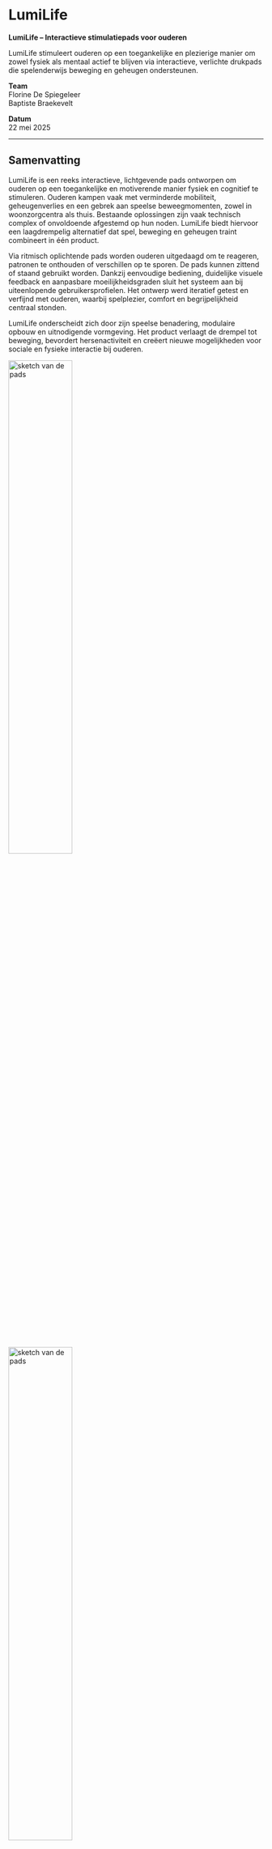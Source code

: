 # LumiLife

**LumiLife – Interactieve stimulatiepads voor ouderen**

LumiLife stimuleert ouderen op een toegankelijke en plezierige manier om zowel fysiek als mentaal actief te blijven via interactieve, verlichte drukpads die spelenderwijs beweging en geheugen ondersteunen.

**Team**  
Florine De Spiegeleer  
Baptiste Braekevelt

**Datum**  
22 mei 2025

---

## Samenvatting

LumiLife is een reeks interactieve, lichtgevende pads ontworpen om ouderen op een toegankelijke en motiverende manier fysiek en cognitief te stimuleren. Ouderen kampen vaak met verminderde mobiliteit, geheugenverlies en een gebrek aan speelse beweegmomenten, zowel in woonzorgcentra als thuis. Bestaande oplossingen zijn vaak technisch complex of onvoldoende afgestemd op hun noden. LumiLife biedt hiervoor een laagdrempelig alternatief dat spel, beweging en geheugen traint combineert in één product.

Via ritmisch oplichtende pads worden ouderen uitgedaagd om te reageren, patronen te onthouden of verschillen op te sporen. De pads kunnen zittend of staand gebruikt worden. Dankzij eenvoudige bediening, duidelijke visuele feedback en aanpasbare moeilijkheidsgraden sluit het systeem aan bij uiteenlopende gebruikersprofielen. Het ontwerp werd iteratief getest en verfijnd met ouderen, waarbij spelplezier, comfort en begrijpelijkheid centraal stonden.

LumiLife onderscheidt zich door zijn speelse benadering, modulaire opbouw en uitnodigende vormgeving. Het product verlaagt de drempel tot beweging, bevordert hersenactiviteit en creëert nieuwe mogelijkheden voor sociale en fysieke interactie bij ouderen.


<img src="https://github.com/user-attachments/assets/7efb93a3-ce78-4fa9-96cb-1d0a359c266c" alt="sketch van de pads" width="50%"/><br/>
<img src="https://github.com/user-attachments/assets/7a4e949d-ee9a-4cbb-9d29-5ae345ce5b92" alt="sketch van de pads" width="50%"/><br/>

Figuur 1 & 2: Sketch van de pads en mockup van de interface

---
## Introductie


De wereldwijde vergrijzing brengt een toenemende vraag naar innovatieve oplossingen voor de uitdagingen van ouder worden. In België heeft 10% van de 65-plussers mobiliteitsproblemen, en dit percentage neemt aanzienlijk toe naarmate de leeftijd vordert. Daarnaast kampt 10% van de 65-plussers, 20% van de 80-plussers en zelfs 40% van de 90-plussers met geheugenverlies of dementie ([Expertisecentrum Dementie Vlaanderen](https://www.dementie.be/home/wat-is-dementie/prevalentie/)). Wereldwijd wordt er om de drie seconden bij iemand de diagnose dementie gesteld ([Alzheimer’s Disease International, z.d.]([https://www.scribbr.nl/category/apa-stijl/](https://www.alzint.org/about/dementia-facts-figures/dementia-statistics/))). Afbeelding 1 illustreert de verwachte toename van het aantal mensen met dementie wereldwijd tussen 2019 en 2050, zoals gerapporteerd door de WHO ([Alzheimer’s Disease International, 2021](https://www.alzint.org/news-events/news/who-launches-its-global-status-report-on-the-public-health-response-to-dementia/)). Deze cijfers benadrukken de dringende noodzaak om ouderen op een toegankelijke en motiverende manier fysiek en mentaal te ondersteunen.

![image](https://github.com/user-attachments/assets/9d09cb9c-83d0-4dd2-921d-a27b3b5e4a60)

Figuur 3: Verwachte groei van het aantal mensen met dementie wereldwijd van 2019 tot 2050. ([Alzheimer’s Disease International, 2021](https://www.alzint.org/news-events/news/who-launches-its-global-status-report-on-the-public-health-response-to-dementia/))



LumiLife biedt een innovatieve oplossing voor deze uitdaging. Met een set interactieve pads die licht- en geluidssignalen gebruiken, combineert LumiLife fysieke en cognitieve stimulatie. De pads zijn ontworpen om eenvoudig en speels te gebruiken, zowel thuis als in woonzorgcentra. Door ouderen te motiveren actief te blijven, bevordert LumiLife niet alleen hun mobiliteit en reactiesnelheid, maar draagt het ook bij aan hun mentale veerkracht en algehele levenskwaliteit. Dit maakt LumiLife tot een waardevol hulpmiddel in de ondersteuning van ouderen in hun dagelijkse leven.


---
## Methodologie

Het ontwerptraject van LumiLife werd uitgevoerd volgens een gestructureerd ontwerpparadigma gebaseerd op het **Triple Diamond-model**, een uitbreiding op het klassieke Double Diamond-model. Dit model omvat drie opeenvolgende fasen: *Discovery*, *Definition* en *Development*, die telkens een afwisseling van divergent en convergent denken faciliteren. Deze fasering diende als kapstok voor het volledige project en ondersteunde een iteratief proces van verkennen, conceptualiseren, bouwen en testen.  

### Discovery (Week 1–6)

De Discovery-fase richtte zich op het fundamenteel begrijpen van de doelgroep en context. Via een uitgebreide literatuurstudie werden fysieke en cognitieve uitdagingen bij ouderen onderzocht, evenals therapeutische principes zoals de Ronnie Gardiner Methode (RGM), die multisensorische stimulatie inzet via ritme en beweging. Parallel werd een benchmarking uitgevoerd van bestaande marktproducten om lacunes en opportuniteiten te identificeren.

Aanvullend werden diepte-interviews afgenomen met ouderen en therapeuten (zonder RGM-ervaring), met als doel hun noden, voorkeuren en barrières in kaart te brengen. Deze kwalitatieve inzichten werden geanalyseerd en vertaald naar ontwerpcriteria. Een "How Might We"-vraag werd geformuleerd als strategisch kader voor de rest van het traject.

### Definition (Week 6–12)

De tweede fase stond in het teken van het concretiseren van ontwerpvereisten en het exploreren van oplossingsrichtingen. Op basis van de verkregen inzichten werden meerdere low-fidelity concepten ontwikkeld en getest tijdens drie golven gebruikerstesten (N = 4–5 per test). De focus lag hierbij op gebruiksgemak, aantrekkelijkheid, spelplezier en begrijpelijkheid.  

Daarnaast werd een storyboard ontworpen om de volledige gebruikersflow visueel te communiceren. Deze visualisatie hielp bij het identificeren van kritische momenten in de interactie en ondersteunde besluitvorming tijdens het ontwerpproces.

### Development (Semester 2)

In de Development-fase werd het ontwerp iteratief verfijnd en technisch uitgewerkt. Deze fase werd opgedeeld in drie cycli, telkens met een duidelijke focus:

- **Develop 1**: Evaluatie van padvorm, interface en opbergsysteem met behulp van fysieke mock-ups
- **Develop 2**: Implementatie en test van vier elektronische spelconcepten op basis van LED-feedback en drukinteractie (via Arduino)
- **Develop 3**: Beoordeling van de visuele vormgeving en test van het finale prototype met werkende hardware en interface

Elke cyclus bestond uit prototyping, gebruikerstesten en terugkoppeling. Door systematisch feedback te verzamelen en te vertalen naar ontwerpverbeteringen werd het product stapsgewijs verfijnd tot een coherent en gebruikersgericht eindconcept.


![image](https://github.com/user-attachments/assets/9317f081-5b9f-4352-bf7f-57bc3adc0fd6)
Figuur 4: Storyboard


![image](https://github.com/FlorineDeSpiegeleer/UCD/blob/28f804bf89721fae8225fe129e89647e22e0068a/tijdlijn_ggo.png)
Figuur 5: Tijdlijn 

Door het gestructureerde verloop van deze fasen en het herhaaldelijk betrekken van de doelgroep, werd LumiLife ontwikkeld als een innovatieve en effectieve oplossing om ouderen fysiek en mentaal te ondersteunen.

---
## Discovery


### Doestellingen
De Discovery-fase richtte zich op het beantwoorden van de vraag: "Wat is het probleem en hoe kunnen we dit begrijpen?". Het doel was om diepgaand inzicht te verkrijgen in de behoeften, uitdagingen en gedragingen van de doelgroep, met name ouderen, en hoe deze met fysieke en cognitieve beperkingen omgaan. Specifiek werd er gestreefd naar:
* In kaart brengen van mobiliteits- en geheugenproblemen bij ouderen.
* Onderzoeken van bestaande methodes en technologieën die fysieke en cognitieve stimulatie bevorderen, waaronder de Ronnie Gardiner Methode (RGM).
* Identificeren van mogelijkheden om een toegankelijk product te ontwikkelen dat ouderen motiveert tot actieve participatie.


### Materiaal & methoden
**"How Might We"-vraag**

Een "How Might We"-vraag werd geformuleerd om het onderzoek te kaderen:
Hoe kunnen we een interactieve, multisensorische ervaring creëren voor ouderen die zowel hun cognitieve als fysieke gezondheid bevordert, terwijl het boeiend en gemakkelijk te gebruiken blijft?
Deze vraag definieerde de doelgroep, het probleem, de context en de technologische haalbaarheid. Ze diende als richtlijn voor alle onderzoeksactiviteiten.


**Literatuuronderzoek**

Een literatuurstudie werd uitgevoerd om inzicht te krijgen in:
* Mobiliteits- en cognitieve uitdagingen bij ouderen.
* De Ronnie Gardiner Methode (RGM) en vergelijkbare technieken.
Het literatuuronderzoek volgde een gestructureerd protocol waarbij databases en relevante wetenschappelijke artikelen werden geraadpleegd. De resultaten werden samengevat in een rapport dat als basis diende voor verdere beslissingen.


**Interviews**

Interviews werden afgenomen om waardevolle inzichten te verkrijgen in de behoeften van ouderen en professionals:
* Twee interviews met ouderen, waarvan één persoon ervaring had met cognitieve stimulatie en één niet, maar wel regelmatig oefeningen doet.
* Eén interview met een kinesist die werkt met ouderen, maar nog geen ervaring heeft met de Ronnie Gardiner Methode (RGM).
Voorafgaand aan de interviews werden protocollen opgesteld en a.d.h.v. een informed consent gevraagd om toestemming te verkrijgen voor deelname en het gebruik van de verzamelde gegevens. De gegevens uit de interviews werden zorgvuldig geanalyseerd om thema’s en patronen te identificeren die relevant zijn voor het ontwerp van de oplossing.


**Benchmarking**

Er werd een benchmarking uitgevoerd van bestaande producten die fysieke en cognitieve stimulatie combineren. Dit omvatte onder andere:
* Moto Tiles
* BlazePods
* Thera-Trainer Senso
De producten werden geanalyseerd op aspecten zoals functionaliteit, gebruiksgemak, prijs en multisensorische feedback.


**Tools en Materialen**
* Onderzoeksprotocollen: Voor zowel het literatuuronderzoek als de interviews werden gedetailleerde protocollen opgesteld in Word om het onderzoek gestructureerd te laten verlopen.
* Rapportage: De resultaten en bevindingen van de verschillende methoden werden geanalyseerd en samengevat in rapporten, opgesteld met Microsoft Word. Voor het verwerken en organiseren van kwantitatieve en kwalitatieve gegevens werd gebruik gemaakt van Microsoft Excel.
* Opnames: Tijdens de interviews werd gebruik gemaakt van Word Dictate om audio-opnames te maken, wat zorgde voor een efficiënte verwerking en analyse van de gesprekken.
* Analysemodellen: Het onderzoek werd ondersteund door methoden zoals root-cause analysis om fundamentele problemen te identificeren en de Innovatrix om oplossingen te verkennen en te evalueren.


### Resultaten
**How Might We"-vraag**
De "How Might We"-vraag werd geformuleerd om het onderzoek te kaderen en richten: "Hoe kunnen we een interactieve, multisensorische ervaring creëren voor ouderen die zowel hun cognitieve als fysieke gezondheid bevordert, terwijl het boeiend en gemakkelijk te gebruiken blijft?"
De vraag definieert:
* Doelgroep: Ouderen die te maken hebben met verminderde mobiliteit of een cognitieve achteruitgang.
* Probleem: Cognitieve achteruitgang en fysieke inactiviteit komen veel voor bij oudere mensen, wat leidt tot gezondheidsrisico's zoals geheugenverlies en slechte motoriek.
* Context: Deze oplossing kan worden toegepast in zorginstellingen, thuisomgevingen of revalidatiecentra.
* Waarom: Met een groeiende vergrijzing is er een dringende behoefte aan oplossingen die fysieke en cognitieve oefeningen combineren om het welzijn van ouderen te bevorderen.
De "How Might We"-vraag fungeerde als richtlijn om onderzoeksvragen en ontwerpeisen helder te formuleren. 


**Belangrijke bevindingen uit het literatuuronderzoek:**
* Effectiviteit van ritme en muziek: Ritmische bewegingen en muziek verbeteren cognitieve functies zoals geheugen en balans, zoals aangetoond in studies over de Ronnie Gardiner Methode (RGM). Deze methode combineert multisensorische prikkels met fysieke activiteit​
* Cognitieve en fysieke dual-tasking: Het gelijktijdig uitvoeren van fysieke en cognitieve taken leidt tot verbeterde motorische en mentale vaardigheden, wat de kern vormt van het concept​
* Motivatie en personalisatie: Gebruikers reageren beter wanneer activiteiten aansluiten bij hun persoonlijke voorkeuren, vooral bij muziek. Dit benadrukt het belang van aanpasbaarheid in het ontwerp​
Details zijn te vinden in het literatuuronderzoek protocol ([literatuuronderzoek protocol](https://1drv.ms/w/c/9458d939536e9058/EeYX1FP0L-lAgm024h_cDNcBPWpA-TumwWbAEvHtPe6b6w?e=PJB6Yb)) en het literatuuronderzoekrapport in de bijlage ([literatuuronderzoekrapport](https://1drv.ms/w/c/9458d939536e9058/EWQz_9QD8dpBpTh8NQzMlokB5SeG6wV0K6LT6gMB9irLHA?e=O8cmlj)).


**Inzicht uit de interviews:**
* Eenvoud en toegankelijkheid: Ouderen prefereren intuïtieve technologieën die gemakkelijk te begrijpen zijn. Complexiteit werkt ontmoedigend​
* Multisensorische feedback: Licht en subtiele geluiden worden gewaardeerd, maar overstimulatie moet worden vermeden. Dit geldt vooral bij cognitieve uitdagingen zoals balans- en geheugenproblemen​
* Zelfstandigheid en motivatie: Variatie in oefeningen en autonomie zijn belangrijk voor motivatie en consistent gebruik​
Zie interviewrapporten ([interviewrapport](https://1drv.ms/w/c/9458d939536e9058/ER6nH3z0XeFKuMaCuIisP8YBIFPhPJLEmsiKt6eIfM8fhg?e=8cAQuv))en protocollen ([interview protocol](https://1drv.ms/w/c/9458d939536e9058/EWRbjy3uARlLg2ORJMHx51kB_5V5LIPIr9IfjHXqO9-4yA?e=10Dczc))in de bijlage voor een uitgebreide analyse.


**Bevindingen uit Benchmarking:**

Uit benchmarking van producten zoals Moto Tiles, BlazePods, en Thera-Trainer Senso kwamen de volgende inzichten:
* Multisensorische interacties: Deze producten gebruiken licht en geluid om fysieke en cognitieve uitdagingen te combineren.
* Kosten en complexiteit: Veel concurrerende producten zijn duur en vereisen vaak een operator, wat ze minder geschikt maakt voor zelfstandig gebruik door ouderen.
Details zijn te vinden in het benchmarking rapport ([benchmarking rapport](https://1drv.ms/w/c/9458d939536e9058/EQlW4kpImIJMtvqYNZ5XCkoBC6DovXtIstasZ4E2wJtfuw?e=PyZ9mh)).


### Conclusies & implicaties
De Discovery-fase leverde cruciale inzichten op voor het ontwerp van een toegankelijk product dat ouderen zowel cognitief als fysiek ondersteunt. Multisensorische interactie, zoals visuele, auditieve en tactiele feedback, werd geïdentificeerd als essentieel om betrokkenheid en effectiviteit te verhogen. Daarnaast is het ontwerp gericht op eenvoud en aanpasbaarheid, zodat gebruikers met verschillende niveaus van mobiliteit en cognitie het gemakkelijk kunnen gebruiken. Ritmische stimulatie, geïnspireerd door de Ronnie Gardiner Methode, bleek een waardevol therapeutisch middel om motoriek en geheugen te verbeteren. Tot slot benadrukten benchmarking en literatuuronderzoek het belang van kosteneffectiviteit en gebruiksgemak om het product breed inzetbaar te maken.

---
## Definition


### Doestellingen
De Definition-fase was gericht op het vertalen van de inzichten uit de Discovery-fase naar concrete concepten en ontwerpeisen. Het hoofddoel was het ontwikkelen van een onderbouwd en uitvoerbaar ontwerpconcept dat zowel cognitieve als fysieke stimulatie voor ouderen combineert. Specifiek werd er gestreefd naar:
* Het vaststellen van duidelijke productdoelstellingen en -vereisten gebaseerd op gebruikersinzichten.
* Het ontwerpen en evalueren van low-fidelity prototypes om de haalbaarheid en aantrekkelijkheid van het concept te testen.
* Het identificeren en prioriteren van essentiële functies die het product effectief, gebruiksvriendelijk en toegankelijk maken.


### Materiaal & methoden
Gebaseerd op de Discovery-fase werden de belangrijkste ontwerpeisen opgesteld. Deze werden geïnspireerd door de "How Might We"-vraag en inzichten uit literatuuronderzoek, interviews en benchmarking. Het doel was om een helder kader te creëren voor de ontwikkeling van prototypes en concepten.

**Storyboarding** 

De eerste stap bestond uit het opstellen van een storyboard om de gebruikersflow en de mogelijke interacties met het product visueel te maken. Dit storyboard diende als leidraad bij de planning en uitvoering van de gebruikerstesten.

Om een goed product te ontwikkelen, werd een iteratief proces van drie waves van gebruikerstesten opgezet. Het doel van deze waves was om steeds verfijndere inzichten te krijgen en verbeteringen aan te brengen in het ontwerp op basis van gebruikersfeedback.

**Voorbereiding** 

Voor elke gebruikerstest werden protocollen opgesteld om de structuur en consistentie van de tests te waarborgen. Bovendien werd informed consent gevraagd aan de deelnemers om toestemming te verkrijgen voor deelname en het gebruik van de verzamelde gegevens. Dit proces zorgde ervoor dat de ethische normen werden nageleefd.

**Uitvoering van de tests** 

De gebruikerstesten vonden plaats in een gecontroleerde omgeving en werden semi-gestructureerd uitgevoerd. Tijdens de tests werden:
* Observaties gedaan van fysieke reacties en non-verbale signalen.
* Interviews afgenomen na afloop van de tests om kwalitatieve feedback te verzamelen.
* Notities en foto’s gemaakt om alle relevante inzichten vast te leggen.

**Analyse en rapportage**

Na elke gebruikerstest werd de verzamelde data geanalyseerd en samengevat in een rapport (opgesteld in Word). Deze rapporten bevatten gedetailleerde beschrijvingen van de feedback, observaties en interviews, en werden gebruikt om verbeterpunten te identificeren.

**Iteratieve verbeteringen**

De kennis en inzichten uit elke test werden gebruikt om nieuwe, betere prototypes te ontwikkelen voor de volgende wave. Dit iteratieve proces zorgde ervoor dat het product bij elke stap meer aansloot op de behoeften en voorkeuren van de gebruikers.


### Resultaten

#### Wave 1

In Wave 1 van dit project waren er twee respondenten (N=2), en de eerste gebruikerstest gaf waardevolle inzichten over de fysieke interactie en de voorkeuren voor de interface van ouderen, zoals **de vorm en grootte van de pads**.
* Vorm: Hexagonale pads werden geprefereerd vanwege hun stabiliteit en gebruiksgemak. Ronde pads gleden vaak weg en werden minder praktisch gevonden.

<img src="https://github.com/FlorineDeSpiegeleer/UCD/blob/62f1b05d90d613f5fa06f3a554c5f0c31145cb13/IMG_0005.jpg" alt="vorm van de pads" width="50%"/><br/>
Figuur 6: Vorm van de pads


* Grootte: Kleinere en middelgrote pads waren favoriet. Deze formaten zijn handzaam en geschikt voor ouderen met beperkte kracht en mobiliteit​

<img src="https://github.com/FlorineDeSpiegeleer/UCD/blob/62f1b05d90d613f5fa06f3a554c5f0c31145cb13/IMG_0006.jpg" alt="grootte van de pads" width="50%"/><br/>
Figuur 7: Grootte van de pads

**Spelervaring en mechanismen**
* Bij "Simon Says" werd het behouden van eerdere kleuren in de volgorde als nuttig ervaren.
* Gebruikers waardeerden de mogelijkheid om de snelheid en moeilijkheidsgraad aan te passen.
* Bij "Memory" benadrukten gebruikers het belang van visuele feedback bij foutieve keuzes om hun geheugen te trainen​

Zie de spelletjes die tijdens de gebruikerstesten werden ingezet op de Scratch-projectpagina.
* Memory: ([memory 2s](https://scratch.mit.edu/projects/1105844361))([memory 4s](https://scratch.mit.edu/projects/1105841443))([memory 6s](https://scratch.mit.edu/projects/1105627585))
* Simon Says: ([blijvend](https://scratch.mit.edu/projects/1105530454))([afzonderlijk](https://scratch.mit.edu/projects/1105490436))

**Gebruiksscenario's**
* Zittend gebruik bleek essentieel, aangezien deelnemers in woonzorgcentra geen oefeningen rechtstaand konden uitvoeren​

**Algemene observaties**
* Duidelijke en eenvoudige spelregels, zowel visueel als auditief, waren noodzakelijk.
* Gebruikers waardeerden positieve aanmoediging en korte oefeningen om betrokken te blijven.

Zie het rapport voor een volledige analyse ([gebruikerstest rapport - Wave 1](https://1drv.ms/w/c/9458d939536e9058/ETyzMVBTAqpOuSBb_r_y764BASb1ogtXWAj5bsVuHbbHAg?e=OtncXO)).


#### Wave 2

De tweede gebruikerstest richtte zich op de optimalisatie van **de interface**, verschillende **spelvarianten** en **opbergmethoden**, waarbij vier respondenten (N=4) betrokken waren.

**Interface-optimalisatie**
* Lay-out A (kleurrijke interface met icoontjes): Positief ontvangen vanwege de visuele aantrekkingskracht, hoewel icoontjes soms overbodig werden gevonden.

<img src="https://github.com/FlorineDeSpiegeleer/UCD/blob/62f1b05d90d613f5fa06f3a554c5f0c31145cb13/interface%202%20-%20elderly%20game%20(1).jpg" alt="lay-out A" width="50%"/><br/>
Figuur 8: Lay-out kleurrijke interface met icoontjes

* Lay-out B (zwart-wit): Rustig en leesbaar, maar minder uitnodigend voor sommige gebruikers.

<img src="https://github.com/FlorineDeSpiegeleer/UCD/blob/62f1b05d90d613f5fa06f3a554c5f0c31145cb13/interface%201%20-%20elderly%20game%20(1).jpg" alt="lay-out B" width="50%"/><br/>
Figuur 9: Lay-out zwart-wit

* Lay-out C (kleurrijke interface zonder icoontjes): Eenvoudig en aantrekkelijk, hoewel sommige kleuren minder zichtbaar waren​

<img src="https://github.com/FlorineDeSpiegeleer/UCD/blob/62f1b05d90d613f5fa06f3a554c5f0c31145cb13/interface%203%20-%20elderly%20game%20(1).jpg" alt="lay-out C" width="50%"/><br/>
Figuur 10: Lay-out licht blauw


**Spelvarianten**

Reactiespel: Gebruikers waardeerden de uitdaging, maar foutmeldingen (rood licht) veroorzaakten frustratie doordat er geen duidelijke toelichting werd gegeven.
Muzikale volgorde: Het gebruik van muziek werd positief ontvangen, maar er ontstond verwarring over de spelregels: zoals het onderscheid tussen een lange druk op een knop en meerdere korte drukken.
Bomspel: Het spel was te complex en ontmoedigend en had demotiverende effect van opnieuw moeten beginnen bij een fout bij sommige gebruikers​.

Zie de spelletjes die tijdens de gebruikerstesten werden ingezet op de Scratch-projectpagina.
* Reactiespel: ([reactiespel](https://scratch.mit.edu/projects/1108515084))
* Muzikale volgorde: ([broeder Jacob](https://scratch.mit.edu/projects/1108770480))
* Bomspel: ([oversteek](https://scratch.mit.edu/projects/1108045979))


**Feedback en motivatie**
* Auditieve feedback, zoals muziek en verbale aanmoediging, werd als stimulerend ervaren.
* Visuele feedback (groen voor succes, rood voor fouten) hielp gebruikers beter begrijpen wat goed of fout was​.


**Opbergmethoden**
* Het stapelsysteem werd praktisch bevonden, hoewel het onhandig was voor gebruikers met beperkte handkracht.
* Het ophangsysteem op de muur werd gewaardeerd om zijn motiverende effect, maar stabiliteit van de gebruiker bleef een aandachtspunt.

<img src="https://github.com/FlorineDeSpiegeleer/UCD/blob/62f1b05d90d613f5fa06f3a554c5f0c31145cb13/IMG_0009.jpg" alt="ophangen op muur" width="50%"/><br/>
<img src="https://github.com/FlorineDeSpiegeleer/UCD/blob/62f1b05d90d613f5fa06f3a554c5f0c31145cb13/IMG_0012.jpg" alt="ophangen op muur" width="50%"/><br/>
Figuur 11 & 12: ophangsysteem op muur 

* De draagkoffer werd als te zwaar beschouwd.

Zie het rapport voor een volledige analyse ([gebruikerstest rapport - Wave 2](https://1drv.ms/w/c/9458d939536e9058/EQAoYSECcCZIl89DBi5uTBwBhS_ndjKiyS1uXfosK8tKcw?e=wQepgM)).


#### Wave 3

**Doelstellingen**

In Wave 3 waren er drie respondenten (N=3) die betrokken waren om aanvullende inzichten te verkrijgen. De gebruikerstesten in de Definition-fase richtte zich op het verder verfijnen en valideren van het concept. Het hoofddoel was om te onderzoeken of het product daadwerkelijk een probleem oplost voor ouderen en hoe het geoptimaliseerd kan worden voor de uiteindelijke doelgroep. Specifiek waren de doelstellingen:

* Het valideren van de aantrekkelijkheid, functionaliteit en effectiviteit van het concept.

* Het verkrijgen van diepgaand inzicht in hoe ouderen omgaan met het product in een realistische setting.

* Het identificeren van eventuele resterende barrières en verbeterpunten.

**Materiaal & methoden**

Gebruikersgroep: Voor de derde wave werden drie oudere deelnemers geselecteerd (leeftijd 65-70 jaar) die eerder interesse toonden in technologie en spellen. Deze groep bood een representatief beeld van de doelgroep.

Voorbereiding: De prototypes die werden gebruikt, waren verbeterde versies gebaseerd op de feedback uit de eerste twee waves. De belangrijkste verbeteringen waren:

* Geoptimaliseerde spelregels en visuele feedback.

* Een stabielere fysieke structuur van de pads.

* Een aangepaste interface met grotere knoppen en verbeterde kleurencontrasten.

Uitvoering van de tests: De tests werden uitgevoerd in de vertrouwde omgeving van de deelnemers om realistische interacties te observeren. De methoden omvatten:

Observatie: Non-verbale reacties en fysieke interacties werden geanalyseerd.

Semigestructureerde interviews: Open vragen werden gesteld om inzichten te verzamelen over gebruiksgemak, spelplezier en verbeterpunten.

Feedbackformulieren: Deelnemers vulden een korte vragenlijst in over hun algemene ervaring.

**Algemene feedback**

* Deelnemers vonden het product een nuttige en leuke manier om zowel fysiek als mentaal actief te blijven.

* Korte sessies van 10-15 minuten werden als ideaal beschouwd.

* De draagbaarheid van de pads en het gemak van opbergen bleven aandachtspunten.

**Conclusie en aanbevelingen**

De derde wave van gebruikerstesten bevestigde dat het concept aansluit bij de behoeften van ouderen. Het product stimuleert zowel fysieke als cognitieve activiteit op een toegankelijke en plezierige manier.

Aanbevelingen voor verdere ontwikkeling:

1. Optimaliseer de draagbaarheid van de pads, bijvoorbeeld door een lichter materiaal te gebruiken.

2. Voeg een volumeregeling toe voor de auditieve feedback.

3. Overweeg meer spelvarianten die zowel individueel als in groepsverband gespeeld kunnen worden.

4. Ontwikkel een handleiding met visuele en eenvoudige instructies om zelfstandig gebruik te ondersteunen.

Zie het rapport voor een volledige analyse ([gebruikerstest rapport - Wave 3](https://ugentbe-my.sharepoint.com/:w:/g/personal/baptiste_braekevelt_ugent_be/EQKbyQ5XPVJLrybpckSG4dUBGQ-3FgQxPabmIXJJkcQ6sw?e=UkvHKF)).

Je vindt de Definition template hier in de bijlage ([Definition template](https://www.figma.com/design/Cy5q6bLcNbuYPB8e8v4Wj1/Untitled?node-id=0-1&p=f&t=RWDK0Pis2ZzK7HZx-0))


### Conclusies & implicaties
De gebruikerstesten benadrukten het belang van eenvoud en toegankelijkheid in het ontwerp. Spelregels moeten intuïtief en duidelijk zijn om frustratie te voorkomen, en fouten mogen niet leiden tot demotivatie. Ritmische en multisensorische feedback blijft een essentieel element om zowel fysieke als cognitieve stimulatie te waarborgen.





---
## Develop 1: Interface en Opslagsystemen

### Doelstellingen

In deze eerste ontwikkelfase werd gefocust op het optimaliseren van de fysieke, cognitieve en sensoriële ergonomie van de LumiLife-stimulatiepads. De nadruk lag op het testen en verfijnen van drie cruciale productaspecten:

1. **Fysieke ergonomie**: Onderzoeken hoe ouderen interageren met de pads in zowel zittende als staande positie, met aandacht voor comfort, houding en bewegingsbereik.
2. **Opslagsystemen**: Vergelijken van drie opbergprototypes op vlak van gebruiksgemak, esthetiek en praktische toepasbaarheid in een woonzorgcontext.
3. **Interfaceontwerp**: Toetsen of theoretisch onderbouwde UX-principes voor ouderen ook in de praktijk geprefereerd worden, aan de hand van visuele vergelijkingen tussen verschillende interface-elementen.



### Materiaal en methoden

**Aantal respondenten**: N = 4  
**Doelgroep**: Ouderen van 65–70 jaar, twee uit een woonzorgcentrum en twee die zelfstandig wonen.  
**Locatie**: Woonzorgcentrum Heilig Hart en thuisomgevingen  
**Duur per sessie**: Ongeveer 30 minuten  


#### Voorbereiding

Voorafgaand aan de gebruikerstesten werd een literatuuronderzoek uitgevoerd naar UX-ontwerpprincipes voor oudere volwassenen. Tijdens de gebruikerstest (N = 4) kregen de deelnemers per aspect telkens twee visueel uitgewerkte varianten te zien. Ze werden gevraagd om op basis van persoonlijke voorkeur aan te duiden welke versie ze het meest leesbaar, duidelijk of aantrekkelijk vonden. De elementen die geëvalueerd werden, omvatten:
- Twee typografische stijlen (groot/vet vs. klein/standaard)
- Twee knopvormen (groot/afgerond vs. smal/rechthoekig)
- Twee kleurcombinaties (hoog vs. laag contrast)
- Twee lay-outopzetten (luchtig gespreid vs. compact)
Het document dat gebruikt werd tijdens de gebruikerstesten, met de resultaten van het literatuuronderzoek vindt u ([hier](https://1drv.ms/w/c/9458d939536e9058/EalpHkAlwedOk8uQsMz_srsBpAp_RENM4rBhBhqwPlnYFg?e=mT8cuu)) terug. 

Om de bruikbaarheid van LumiLife in verschillende woonomgevingen te testen, werden drie prototypes ontwikkeld voor het opbergen van de pads. Elk systeem exploreert een andere benadering van functionaliteit, esthetiek en ergonomie:

1. **Magnetisch whiteboard** – een functioneel, modulair systeem waarbij pads snel bevestigd en verwijderd kunnen worden.
2. **Honingraatstructuur** – een decoratief opbergsysteem met geometrische vormgeving dat inspeelt op visuele ordening.
3. **Schilderijframe** – een geïntegreerde wandoplossing waarbij de pads rond een kunstwerk worden geplaatst, wat zorgt voor esthetische meerwaarde en speelse interactie.

![Image](https://github.com/FlorineDeSpiegeleer/UCD/blob/553ed1f231b6614efbe5b31717d8630af76aed31/opberg_1.jpg)
![Image](https://github.com/FlorineDeSpiegeleer/UCD/blob/fdbc03628498d0c899af583b4fd6594b5a00af29/opberg_2.jpg)
![Image]()
Figuur 13, 14 en 15: Ophangsysteem
Deze drie varianten werden getest op gebruiksgemak, stabiliteit en voorkeur bij ouderen. De foto’s hieronder illustreren elk prototype.



#### Uitvoering van de tests

De testopzet bestond uit drie delen:

1. **Interactieve pads – zittend vs. staand gebruik (15 min)**
   - Deelnemers voerden een geheugenspel uit met kleurvolgorde zowel zittend als staand.
   - Observaties: houding, bereikbaarheid, interactiestijl en tekenen van ongemak.

2. **Opslagsystemen (10 min)**
   - De deelnemers testten elk ophangsysteem afzonderlijk. Er werd ook gekeken naar hoe snel de begruikers intuitief doorhadden hoe het ophangsysteem werkt.
   - Observaties: snelheid, hanteerbaarheid, voorkeur.

3. **Interfacebeoordeling (5 min)**
   - De deelnemers kregen verschillende interfacevarianten voorgelegd (kleur, tekststijl, knoppen) en werden gevraagd hun favoriet aan te duiden.
   - Observaties: voorkeuren, herkenning, leesbaarheid.

Tijdens elke sessie werd gebruik gemaakt van observaties, notities, en een kort interview. Alle deelnemers tekenden vooraf het informed consent.




### Resultaten


#### Interactie met de pads – zittend gebruik

Tijdens het testen in zittende positie werd vooral gelet op comfort, bereikbaarheid en natuurlijke houding. De deelnemers kregen vooraf de mogelijkheid om de pads naar een voor hen comfortabele plek te verplaatsen, maar opvallend genoeg maakte niemand hiervan gebruik. Wel voelden de deelnemers vóór de start aan de verste en dichtstbijzijnde pads om de toegankelijkheid in te schatten. Dit gedrag suggereert dat ouderen zich spontaan aanpassen aan het standaardaanbod, zolang het binnen hun fysieke bereik valt.

De observaties toonden subtiele maar relevante verschillen tussen gebruikers. Eén deelnemer zat verder van de pads en moest de rug losmaken van de rugleuning om de verste pads aan te raken. Ondanks een eerdere schouderoperatie kon zij de buitenste pads nog vlot bereiken, zonder spanningen in pols of arm. Een tweede deelnemer zat juist dichter bij de tafel, hoefde nauwelijks voorover te leunen, en vond automatisch een rusthouding waarbij de handen ontspannen op de bovenbenen lagen. Deze positie bleek ergonomisch optimaal en werd omschreven als “aangenaam natuurlijk”.

Een belangrijke bevinding was dat het plaatsen van de pads op een matige afstand ertoe leidt dat gebruikers hun bovenlichaam in rust kunnen houden. Hierdoor wordt overbelasting van schouders en rug vermeden bij herhaald gebruik. Dit inzicht ondersteunt het idee dat LumiLife perfect inzetbaar is in een zittende context, op voorwaarde dat de tafelhoogte en afstand correct zijn afgestemd op de gebruiker.


#### Interactie met de pads – staand gebruik

Het staand gebruik werd over het algemeen als “meer inspannend” maar tegelijk ook “activerend” omschreven. Beide deelnemers rapporteerden een gevoel van fysieke stimulatie dat ze als positief ervaarden. Eén gebruiker beperkte zich tot de dichtstbijzijnde pads, en drukte op die knoppen zelfs wanneer hetzelfde kleur elders oplichtte. Dit toont aan dat comfortzones een grote rol spelen in de fysieke actieradius van ouderen: ze kiezen spontaan voor het pad dat het minst ver verwijderd is, zelfs als dit ten koste gaat van de spelcorrectheid.

De andere deelnemer toonde net een tegenovergestelde strategie. Hij bewoog energiek mee, verplaatste zijn voeten, en draaide zijn romp om pads op grotere afstand te bereiken. Bovendien sprak hij de kleurvolgorde luidop uit in een ritmisch patroon alvorens te drukken – een aanpak die hij zelf beschreef als “helpend voor het onthouden van de volgorde”. Deze spontane gedragsvorm bevestigt dat ritme en beweging cognitieve processen kunnen ondersteunen, en dat de integratie van auditieve prikkels een waardevolle designkeuze is.

Niettemin brachten beide deelnemers ook enkele fysieke beperkingen aan het licht. Door de huidige plaatsing van de pads moesten gebruikers zich herhaaldelijk vooroverbuigen, wat leidde tot spanning in nek, schouders en onderrug. Ook de armpositie bleek niet optimaal: uitgestrekte armen richting de lage pads veroorzaakten vermoeidheid na meerdere herhalingen. De licht gebogen knieën boden enige steun, maar bleken onvoldoende om langdurige inspanning te compenseren.

Hieruit volgt dat staand gebruik zeker wenselijk is, vooral voor actievere gebruikers, maar enkel mits aangepaste hoogte- en wandpositionering van de pads. Idealiter worden de pads op borsthoogte geplaatst, zodat het bovenlichaam in een rechte lijn kan blijven.


#### Interface-evaluatie

De interface werd getest aan de hand van verschillende visuele ontwerpvarianten, telkens aangeboden in een tweekeuzemodel. Gebruikers beoordeelden elk element afzonderlijk op basis van duidelijkheid, aantrekkelijkheid en gebruiksgemak. De focus lag op typografie, kleurcontrast, knopvormen en lay-out.

- **Typografie**: Grote, vetgedrukte tekst werd unaniem verkozen boven dunnere of kleinere lettertypes. Deze keuze werd omschreven als “duidelijker voor de ogen” en “minder inspannend om te lezen”. Eén deelnemer merkte op dat hij in de kleinere tekst “details begon te missen”.

- **Kleurcontrast**: Knoppen met sterke kleurcontrasten – zoals witte tekst op donkerblauwe of zwarte achtergrond – werden als rustiger en leesbaarder ervaren. Varianten met gelijkaardige kleurtonen tussen tekst en achtergrond veroorzaakten verwarring of werden traag herkend. Eén deelnemer gaf aan “soms te twijfelen wat er op de knop stond” bij lage contrasten.

- **Kleurcodering**: De semantiek van kleur werd snel herkend. Groen werd geassocieerd met ‘doorgaan’ of ‘goed’, rood met ‘fout’ of ‘stoppen’. Deze natuurlijke interpretaties kwamen spontaan naar boven zonder uitleg. De combinatie van kleur en vorm bleek essentieel om snel beslissingen te nemen.

- **Knopgrootte en vorm**: De voorkeur ging uit naar grotere, afgeronde knoppen met voldoende witruimte ertussen. Smalle knoppen werden als “druk” of “onduidelijk” ervaren, en beperkten de precisie bij het aanraken.

- **Lay-out en hiërarchie**: Een ruimtelijke en overzichtelijke schermopbouw, waarbij elementen duidelijk gescheiden zijn, werd als rustgevend en intuïtief ervaren. Interfaces met te veel elementen of dicht bij elkaar geplaatste componenten veroorzaakten onzekerheid of visuele overbelasting.

Samenvattend bevestigde deze evaluatie de meeste principes uit het voorafgaand literatuuronderzoek. De doelgroep heeft baat bij een eenvoudig, visueel helder en logisch opgebouwd scherm, met nadruk op zichtbaarheid, herkenning en vertrouwde kleurcodes.


#### Opslag- en ophangsystemen

Tijdens het testen van de drie opberg- en ophangsysteemprototypes werd zowel de functionele bruikbaarheid als de emotionele beleving geëvalueerd. Elk systeem werd afzonderlijk getest op gemak, stabiliteit en gebruiksvriendelijkheid.

- **Magnetische muur met knoppen en schermoptie**: Dit systeem werd technisch functioneel bevonden, maar de gebruikers begrepen niet altijd meteen hoe het werkte. De schermfunctie bleef abstract zonder demonstratie. Bovendien werden pads vaak willekeurig terug op het bord geplaatst, zonder logica of vast patroon. De leerbaarheid was laag, ondanks het praktische potentieel.

- **Honingraatstructuur**: Deze visueel aantrekkelijke oplossing stimuleerde gestructureerde plaatsing. De meeste deelnemers legden de pads spontaan in lijnen of symmetrische vormen. Toch bleek het gebruiksgemak beperkt door de kleine magneten, die het correct bevestigen bemoeilijkten. Eén gebruiker gaf aan dat het “te precies” moest gebeuren, wat frustrerend werd.

- **Schilderijframe**: Dit prototype werd het meest positief onthaald. Eén gebruiker ging spontaan over tot een creatieve interpretatie waarbij pads figuren voorstelden (“de gele zijn sterren, de blauwe de hemel”). Dit leidde tot een gesprek over *The Starry Night* van Van Gogh. Andere gebruikers prezen de visuele integratie en het motiverende karakter van het frame. Zelfs wie minder creatief ingesteld was, gaf aan het systeem “aangenaam” en “mooi” te vinden. De visuele aantrekkelijkheid verhoogde duidelijk de betrokkenheid.

De resultaten tonen aan dat het opslagsysteem een cruciale rol speelt in de beleving van het product. Een opbergmethode is niet louter functioneel, maar kan ook bijdragen aan het motiveren, inspireren of kalmeren van gebruikers – zeker in een woonzorgomgeving waarin visuele prikkels belangrijk zijn.



### Conclusie en ontwerpimplicaties

De eerste ontwikkelfase van LumiLife leverde waardevolle inzichten op over hoe ouderen omgaan met fysieke, visuele en cognitieve interactie binnen het product. De gebruikerstesten bevestigen het belang van een geïntegreerde aanpak waarbij gebruiksgemak, motiverende elementen en esthetiek hand in hand gaan. 

**Fysiek gebruik** moet afgestemd zijn op de mogelijkheden én grenzen van de doelgroep. Zittend gebruik blijkt de meest comfortabele en laagdrempelige optie, met minimale fysieke belasting. Tegelijkertijd toont het enthousiasme bij staand gebruik dat er potentieel is voor activerende spelvormen, mits de ergonomie correct wordt afgestemd op lichaamshoogte en balans.

**De interface** moet visueel helder, intuïtief en rustgevend zijn. Oudere gebruikers hebben baat bij eenvoudige schermen met grote knoppen, vetgedrukte typografie en sterke kleurcontrasten. Het gebruik van semantisch herkenbare kleuren (zoals groen en rood) verhoogt niet alleen de bruikbaarheid, maar ook het zelfvertrouwen bij interactie. Een luchtige en overzichtelijke lay-out draagt bij aan een positieve gebruikerservaring.

**Opslagsystemen** vervullen meer dan een functionele rol: ze beïnvloeden de beleving, motivatie en zelfs creativiteit van gebruikers. Waar de magnetische muur praktisch maar onpersoonlijk aanvoelde, en de honingraatstructuur visueel ordelijk maar technisch beperkt was, bleek het schilderijframe verrassend stimulerend. De integratie van visuele esthetiek in een functionele component wekte spontaan emotie, verhaal en interactie op – een onverwacht krachtig designprincipe.

Voor meer details, zie het [Develop 1 - rapport](https://1drv.ms/w/c/9458d939536e9058/EWhR-tmCHptBiUysGQoVtIYB4nBNWtqoA-bsH1ej9FYUKQ?e=X24wHi) en het [testprotocol](https://1drv.ms/w/c/9458d939536e9058/EUS0uwE4PvFEjm2u7NHSTDQB72pJcFUFVLs8EOmPZHMsvA?e=jUdrhR).

---
## Develop 2: Elektronische Spelervaring en Feedbackmechanismen

### Doelstellingen

In de tweede ontwikkelfase lag de focus op het testen van de elektronische werking van de LumiLife-pads en het evalueren van vier concrete spelconcepten. De doelstelling was drievoudig:

1. **Gebruikservaring van elektronische interactie**: Nagaan hoe ouderen omgaan met LED-feedback en drukknoppen in een spelcontext.
2. **Begrijpelijkheid en spelplezier**: Evalueren hoe duidelijk de spelregels zijn en welke beleving elk spel oproept.
3. **Iteratief verbeteren op basis van feedback**: Detecteren van technische, visuele of spelinhoudelijke knelpunten en formuleren van aanbevelingen voor optimalisatie.



### Materiaal en methoden

**Aantal respondenten**: N = 4  
**Doelgroep**: Ouderen tussen 65 en 80 jaar, zonder mentale of fysieke beperkingen.  
**Locatie**: Thuisomgeving van de respondenten (regio Gent en Zwevegem)  
**Duur per sessie**: Ongeveer 50 minuten

#### Voorbereiding

Voor deze testfase werd een elektronisch prototype ontwikkeld op basis van een Arduino Nano, gekoppeld aan 9 breadboards met elk een LED en een drukknop. De visuele en auditieve feedback werd bewust eenvoudig gehouden om overprikkeling te vermijden. Een kartonnen behuizing zorgde ervoor dat de technische onderdelen onzichtbaar bleven, waardoor de gebruikers zich konden focussen op het spel. Hieronder is een afbeelding te zien van het prototype. <br/>
<img src="IMG_0394.jpg" alt="binnenkant prototype" width="30%"/><img src="IMG_0392.jpg" alt="prototype test 1" width="30%"/><img src="IMG_0395.jpg" alt="prototype test 2" width="30%"/><br/>
Figuur 16 & 17: prototype spelvarianten

Vier interactieve spelletjes werden ontwikkeld en in dezelfde volgorde aangeboden:

1. **Reactiespel** – Druk zo snel mogelijk op de oplichtende pad.
2. **Simon Says** – Herhaal een steeds langer wordende kleurvolgorde.
3. **Foutzoekspel** – Zoek de pad die *niet* brandt.
4. **Opletspel** – Reageer zo snel mogelijk op een onverwacht lichtsignaal.
De gebruikte Arduino-code is [hier](https://1drv.ms/f/c/9458d939536e9058/Ekrx7HoWOF9Ch0Qm6PNlmDUBsAGSlaoXRvZhFeAR-V_O9A?e=00CaEL) opgenomen. De spelregels die tijdens de testfase gehanteerd werden, zijn gedetailleerd terug te vinden in het bijhorende [testprotocol](https://1drv.ms/w/c/9458d939536e9058/EXgDpYKNdM9EvrJvkd7Jm6wBwVAXnAeeC1VeggPRiwNnsg?e=ZTa6Es).

#### Uitvoering van de tests

Elke sessie volgde een vaste structuur waarin vier spellen na elkaar werden gespeeld en individueel geëvalueerd. Voor elk spel werden de spelregels mondeling toegelicht, waarna werd getest in welke mate deze duidelijk en begrijpelijk waren voor de gebruiker. Tijdens het spel werden zowel verbale reacties als non-verbale signalen geobserveerd en genoteerd.

De testsessie bestond uit de volgende onderdelen:

- **Introductie en informed consent** (±5 min)  
  Korte toelichting op het doel van het onderzoek, kennismaking met de opstelling en ondertekening van het toestemmingsformulier.

- **Spelrondes** (4 × ±10 min)  
  Voor elk spel werd gestart met het voorlezen van de spelregels, gevolgd door het eigenlijke spelen. Na afloop werd telkens directe feedback verzameld over begrijpelijkheid, beleving en eventuele verwarring. Ook werden de prestaties (zoals scores of reactietijden) genoteerd.

- **Slotreflectie** (±5 min)  
  Deelnemers gaven aan welk spel zij het leukst en minst leuk vonden, hoe comfortabel ze zich voelden bij het gebruik van technologie, en of ze zichzelf de spellen vaker zagen gebruiken.

Tijdens de gehele sessie registreerden de onderzoekers individuele voorkeuren, reacties op visuele en auditieve feedback, en specifieke knelpunten per spel. Deze rijke feedback diende als basis voor het verder verfijnen van zowel spelmechaniek als interface en interactiemodel.


### Resultaten
#### Reactiespel – Snelheid

**Beschrijving**  
In dit spel licht telkens één pad op. De gebruiker moet zo snel mogelijk reageren door op de juiste pad te drukken.

**Gebruikerservaring**  
- Het spel werd positief beoordeeld voor zijn eenvoud en ritme.
- Eén deelnemer gaf aan zich zenuwachtig te voelen door de visuele flicker-feedback bij fouten.
- De spelduur van 90 seconden werd als te lang ervaren.
- Het starttempo was voor sommigen aan de hoge kant.

**Aanbevelingen**
- Laat deelnemers zelf de spelduur instellen.
- Start met een trager tempo dat geleidelijk verhoogt.
- Maak flicker-feedback optioneel.

#### Simon Says – Geheugen

**Beschrijving**  
De gebruiker moet een steeds langer wordend patroon van lichtsignalen correct herhalen.

**Gebruikerservaring**  
- De betrokkenheid bij het spel was hoog, ook bij deelnemers die fouten maakten.
- Sommige gebruikers drukten te snel, vóór het volledige patroon getoond was.
- Onzekerheid ontstond wanneer het patroon vergeten werd; gebruikers wisten niet of ze mochten herstarten.
- Er werd gesuggereerd om het patroon automatisch opnieuw te tonen na inactiviteit.

**Scores**  
Gebruikers bereikten tussen de 3 en 12 correcte stappen (3, 4, 8, 12).

**Aanbevelingen**
- Bied vooraf duidelijkere spelinstructies aan.
- Voorzie een korte demonstratieronde of visuele tutorial.
- Laat spelers het startniveau zelf kiezen.
- Verleng de brandduur van de LED's om het patroon beter te kunnen volgen.

#### Foutzoekspel – Visuele aandacht

**Beschrijving**  
Zeven van de acht pads lichten op; de gebruiker moet het enige pad dat níét oplicht identificeren en indrukken.

**Gebruikerservaring**  
- Oudere deelnemers vonden dit spel aangenaam en uitdagend.
- Jongere gebruikers meldden verwarring bij veel gelijktijdig licht.
- Eén gebruiker gaf aan moeite te hebben met het onderscheiden van de niet-brandende pad door te zwakke lichtintensiteit.

**Scores**  
Correct opgeloste rondes per gebruiker: 18, 20, 22, 26

**Aanbevelingen**
- Verhoog de lichtintensiteit van de LED's voor betere zichtbaarheid.

#### Opletspel – Reactietijd

**Beschrijving**  
Een willekeurige pad licht op. De gebruiker moet zo snel mogelijk reageren. De reactietijd wordt gemeten.

**Gebruikerservaring**  
- De ervaring werd als rustig en stressvrij omschreven.
- Sommige deelnemers waren te laat doordat het lichtsignaal te kort brandde.
- Er bestond onzekerheid over het einde van het spel of het gevolg van een fout.

**Reactietijden**
Gemeten waarden: van 754 ms (snelste) tot 1555 ms (traagste)

**Aanbevelingen**
- Laat de LEDs langer branden om voldoende reactietijd te geven.
- Voorzie duidelijke signalen over spelbegin en -einde.
- Toon de snelste tijd aan het einde van het spel als motiverende feedback.


### Algemene observaties

**Hardware**
- Sommige drukknoppen vereisten relatief veel kracht om in te drukken. Dit bemoeilijkte de bediening voor gebruikers met minder handkracht.

**Gebruiksgemak en houding**
- De testopstelling werd als toegankelijk en overzichtelijk ervaren.
- Deelnemers voelden zich comfortabel en gemotiveerd, ook al hadden sommigen weinig ervaring met technologie.

**Interface en instructies**
- Er werd herhaaldelijk gevraagd naar **duidelijke en korte instructies** voorafgaand aan elk spel.
- Een visuele **timer** op het scherm zou volgens de deelnemers rust en structuur bieden.
- De spelregels zichtbaar maken op de interface zelf (bijv. via een helpknop of bij opstart) werd als nuttige toevoeging beschouwd.


Deze resultaten bevestigen dat ouderen op een positieve manier omgaan met elektronische interactie, mits het ontwerp afgestemd is op hun tempo, fysieke capaciteiten en informatieverwerking.



### Conclusie en ontwerpimplicaties

De tweede ontwikkelfase toonde aan dat elektronische spellen voor ouderen effectief kunnen bijdragen aan motivatie, aandacht en spelplezier – mits de interactie helder, fysiek toegankelijk en psychologisch laagdrempelig blijft.

**Spelbeleving is persoonlijk en situatieafhankelijk**: Sommige gebruikers zoeken uitdaging (zoals in *Simon Says*), terwijl anderen eerder rust en eenvoud verkiezen (*Opletspel*). Flexibiliteit in instellingen zoals tempo, spelduur en moeilijkheidsgraad is daarom essentieel.

**Fysieke interactie moet vlot en intuïtief blijven**: Te diep gelegen knoppen of korte LED-signalen kunnen frustratie veroorzaken. Eenvoudige aanpassingen zoals hogere lichtintensiteit of langere feedbackduur verhogen de toegankelijkheid.

**Duidelijkheid en structuur zijn cruciaal**: Heldere instructies, zichtbare timers en voorspelbare spelopbouw zorgen ervoor dat gebruikers zich veilig en autonoom voelen.

**Technologische drempel is laag, mits goed begeleid**: Hoewel sommigen initieel twijfelden over hun eigen ‘technologische kennis’, verdween deze aarzeling snel bij een rustige introductie en laagdrempelige spelopzet.

Deze bevindingen bevestigen dat de gekozen richting van LumiLife – fysieke en cognitieve stimulatie via speelse technologie – aansluit bij de leefwereld en mogelijkheden van ouderen. De verkregen feedback vormt een directe basis voor de technische en inhoudelijke verbeteringen in de derde ontwikkelfase.

Voor alle details, zie het [Develop 2 - testverslag](https://1drv.ms/w/c/9458d939536e9058/EWuxvZJjiwpLhqgg5ToP5JcBoZrPr7lJtrvCCkB_JkaWTA?e=bkyzJ9) en het [testprotocol](https://1drv.ms/w/c/9458d939536e9058/EXgDpYKNdM9EvrJvkd7Jm6wBwVAXnAeeC1VeggPRiwNnsg?e=ZTa6Es).

---
## Develop 3: Vormbeleving en Eindprototype

### Doelstellingen

De derde ontwikkelfase van LumiLife focust op de esthetische beleving en functionele evaluatie van het eindprototype. Deze fase combineert een beoordeling van tien vormvarianten met een test van het werkende prototype inclusief interface en ophangsysteem. De centrale doelstellingen zijn:

1. **Inzicht verwerven in de esthetische voorkeuren van ouderen**  
   - Welke vormkenmerken (kleur, textuur, geometrie) worden als aantrekkelijk of storend ervaren?

2. **Gebruikservaring van het finale prototype evalueren**  
   - Wordt het ontwerp als intuïtief, motiverend en comfortabel ervaren in de praktijk?

3. **Concrete aanbevelingen verzamelen voor de eindverfijning**  
   - Welke aspecten verdienen nog aanpassing vóór eventuele productiestap?


### Materiaal en methoden

**Aantal respondenten**: N = 4  
**Doelgroep**: Ouderen van 65+ zonder ernstige fysieke of cognitieve beperkingen  
**Locatie**: Woonzorgcentrum en thuissituatie in regio Kortrijk
**Duur**: 30 min
**Periode**: 16–22 mei

#### Fase 1: Beoordeling van padvormen (esthetische evaluatie)

Deelnemers kregen tien visuele vormconcepten van de pads te zien (zie figuur hieronder), gegenereerd via schetsen, Vizcom en Chatgpt. Elk ontwerp werd beoordeeld op een schaal van 1 tot 10 (1 = totaal niet mooi, 10 = zeer mooi). Tijdens deze fase werd gepeild naar voorkeuren, afkeuren en verbetersuggesties, met bijzondere aandacht voor kleurgebruik, vorm, proportie en textuur.

<img src="image.png" alt="Overzicht van padvormen" width="60%"/>
Figuur 18: Visuele vormconcepten

**Interviewvragen:**
- Welke vorm(en) spreekt u het meest aan, en waarom?
- Welke vorm vindt u het minst mooi?
- Wat zou u veranderen aan deze ontwerpen?

**Observaties**:
- Spontane reacties zoals lachen, fronsen, twijfel of enthousiasme.
- Non-verbale signalen bij het zien van specifieke vormen.



#### Fase 2: Test van het finale werkende prototype

In de tweede testfase werd het volledige prototype – bestaande uit de gekozen padvorm met drukknop, de bijhorende interface en het ophangsysteem – in gebruik gedemonstreerd en getest. Deelnemers kregen de kans om het systeem te hanteren zoals bedoeld, inclusief indrukken, ophangen, gebruiken en opbergen.

**Interviewvragen:**
- Hoe voelt het om de pad vast te houden en in te drukken?
- Is de interface duidelijk en begrijpelijk?
- Is het systeem eenvoudig in gebruik en opberging?
- Zou u dit vaker willen gebruiken?
- Wat zou u visueel, technisch of functioneel aanpassen?

**Observaties**:
- Aandacht voor natuurlijke interactie, aarzeling, verwarring of spontaniteit.
- Letten op fysieke belasting, grip, en houding bij gebruik.
De verkregen data werd verzameld via observaties, interviews en scorekaarten. De analyse gebeurt thematisch per fase, met bijzondere aandacht voor consistenties in voorkeuren, praktische drempels en suggesties voor verbetering.
De inzichten uit deze test vormen de basis voor het definitieve ontwerp van LumiLife, met als doel een product dat niet alleen functioneel maar ook esthetisch en emotioneel aansluit bij de leefwereld van ouderen.

### Resultaten

Tijdens deze derde testfase werd zowel de esthetische voorkeur als de gebruikservaring van het werkende LumiLife-prototype geëvalueerd. De resultaten zijn opgesplitst in twee delen: vormbeoordeling van tien visuele padvarianten, en de praktische test van het finale prototype inclusief interface en ophangsysteem.

#### Fase 1 – Vormbeoordeling

- **Favoriete ontwerpen**: Pad 8 werd twee keer als favoriet aangeduid, gevolgd door pad 3 en pad 4. Deze ontwerpen vielen in de smaak vanwege hun neutrale kleurgebruik, eenvoud, antislipmateriaal en degelijke uitstraling.
- **Minst gewaardeerde ontwerpen**: Pad 1 werd het vaakst als minst aantrekkelijk aangeduid (3x), gevolgd door pad 6. Deze werden omschreven als te fel, te hoekig of niet comfortabel qua uitstraling.
- **Verbetersuggesties**: Gebruikers stelden voor om dikkere randen toe te voegen voor een betere grip, textuur of stof aan te brengen voor een zachtere look & feel, en een antisliplaag onderaan te voorzien.

#### Fase 2 – Prototype-evaluatie

**Eerste indruk**  
- Het prototype werd als licht, stevig en aangenaam ervaren in de hand.
- De werking werd intuïtief bevonden; één deelnemer had kort uitleg nodig, maar begreep daarna de opzet vlot.
- De interface werd als overzichtelijk ervaren, hoewel één gebruiker lichte vertraging opmerkte tussen knopdruk en respons.

**Gebruik en interactie**  
- De drukknop werd door één deelnemer als iets te klein of stroef ervaren.
- De LED-feedback werd als motiverend en duidelijk ervaren. Het visuele effect verhoogde het spelplezier.
- Er werd gesuggereerd om optioneel auditieve feedback toe te voegen, zoals een zachte 'ping' of melodie bij succesvolle acties.

**Ophangsysteem**  
- Het magnetisch ophangsysteem werd als handig en visueel discreet ervaren.
- Gebruikers gaven aan het product liefst op een zichtbare, toegankelijke plek te plaatsen (zoals de eetkamer of tv-hoek).
- Een correcte ophanghoogte bleek essentieel voor comfortabel gebruik.

**Gebruikersreacties**  
- “Ik had gedacht dat het ingewikkelder ging zijn, maar eigenlijk valt dat goed mee.” – Kaat  
- Eén deelnemer bleef spontaan herhalen en wilde het product samen met kleinkinderen gebruiken.
- Non-verbale signalen zoals lachen, herhaald drukken en luidop redeneren duidden op hoge betrokkenheid.
### Algemene observaties

**Over de vormgeving**  
- De voorkeur ging duidelijk uit naar afgeronde, zachte vormen met een neutrale kleurstelling. Deze werden als rustgevend, veilig en esthetisch passend binnen een huiselijke context ervaren.
- Textuur en grip werden benoemd als belangrijke factoren voor comfort en controle. Een antisliponderzijde en tactiele afwerking werden gewaardeerd.

**Over de bediening**  
- De pad werd als licht en hanteerbaar ervaren. Eén deelnemer vond de drukknop iets te klein of stroef, wat kan wijzen op een verbeterpunt qua ergonomie.
- De interface werd in het algemeen intuïtief bevonden, al zorgde een lichte reactievertraging bij één gebruiker voor verwarring. Een visuele of auditieve bevestiging zou hier kunnen helpen.

**Over de motivatiewaarde**  
- De LED-feedback werd als stimulerend en leuk ervaren. Gebruikers vonden het motiverend om feedback te krijgen na interactie.
- Er werd gesuggereerd om optionele auditieve signalen toe te voegen, zoals een zachte ‘ping’ of motiverende muziek, mits instelbaar naar persoonlijke voorkeur.



### Conclusie en ontwerpimplicaties

De testfase in Develop 3 bevestigde dat het ontwerp van LumiLife goed aansluit bij de wensen en leefwereld van ouderen. Zowel de vormgeving als de interactie werd in het algemeen positief onthaald. De afgeronde vormen, neutrale kleuren en antislipmaterialen versterken het gevoel van vertrouwen en toegankelijkheid. Het werkende prototype werd intuïtief bevonden en de visuele feedback motiveerde gebruikers om ermee te blijven interageren.

Toch kwamen er ook enkele aandachtspunten naar voren. De knopgrootte en reactietijd van de interface kunnen verder worden geoptimaliseerd. Daarnaast werd het toevoegen van zachte geluiden of muziek voorgesteld als versterkend element, mits optioneel en subtiel geïmplementeerd.

**Ontwerpimplicaties voor verdere ontwikkeling:**
- Optimaliseer de knopgrootte en drukweerstand voor een bredere gebruikersgroep.
- Verbeter de responsiviteit van de interface en voeg duidelijke feedback toe na een actie.
- Houd bij de eindafwerking rekening met de voorkeur voor afgeronde vormen, sobere kleuren en tactiele materialen.
- Overweeg optionele audiofeedback (bijv. ‘ping’ of rustgevende tonen) als bijkomend feedbackkanaal.

De positieve houding van de deelnemers bevestigt dat LumiLife potentieel heeft als toegankelijke, motiverende en sociaal inzetbare tool voor dagelijkse stimulatie. Deze feedback vormt een waardevolle basis voor de afronding en mogelijke opschaling van het product.

## Algemene Product requirements

Hieronder worden de belangrijkste algemene product requirements samengevat, gebaseerd op inzichten uit interviews, literatuuronderzoek, benchmarking en gebruikerstesten. Deze vereisten bieden een overzicht van de kernfuncties en eigenschappen die essentieel zijn voor het ontwerp en de ontwikkeling van het product.

| Categorie      | Requirement                                                                                                                         | Bron                |
| -------------- | ----------------------------------------------------------------------------------------------------------------------------------- | ------------------- |
| **Discovery**  |                                                                                                                                     |                     |
| 1.1            | Het product moet bijdragen aan cognitieve en fysieke stimulatie.                                                                    | Literatuuronderzoek |
| 1.2            | De interface moet duidelijk zijn, met heldere symbolen en tekst voor uitleg.                                                        | Literatuuronderzoek |
| 1.3            | Het product moet duidelijke visuele en tactiele feedback geven.                                                                     | Literatuuronderzoek |
| 1.4            | Het product moet gebruiksvriendelijk zijn en makkelijk te navigeren.                                                                | Literatuuronderzoek |
| 1.5            | Het product moet veilig en duurzaam/ robuust zijn om te gebruiken.                                                                  | Benchmarking        |
| 1.6            | Het product wordt ontworpen met kostenefficiëntie in gedachten, zodat het betaalbaar blijft voor ouderen en zorginstellingen.       | Benchmarking        |
| 1.7            | Het product moet compatibel zijn met een scherm om de resultaten van het spel af te lezen.                                          | Benchmarking        |
| **Definition** |                                                                                                                                     |                     |
| 2.1            | De pads moeten zeshoekig en handgrootte zijn, om grip en comfort te vergroten.                                                      | Wave 1              |
| 2.2            | De knop op de pads moeten groot en duidelijk zijn om op te drukken.                                                                 | Wave 1              |
| 2.3            | De taal van de instructies in de interface moeten in het Nederlands zijn.                                                           | Wave 1 & 2          |
| 2.4            | Het product moet licht en draagbaar zijn.                                                                                           | Wave 1 & 2          |
| 2.5            | Het product moet geschikt zijn voor gebruik in een zittende of staande positie.                                                     | Wave 1 & 2          |
| 2.6            | De interface moet een neutrale, volwassen uitstraling hebben (geen kinderachtige elementen).                                        | Wave 2              |
| 2.7            | Het product moet een moeilijkheidsgraad hebben en moet aanpasbaar zijn voor de gebruiker.                                           | Wave 3              |
| 2.8            | Het product moet verschillende spellen bevatten om de interesse te wekken.                                                          | Wave 3              |
| 2.9            | De spelregels moeten duidelijk en intuïtief zijn.                                                                                   | Wave 3              |
| **Develop1**   |                                                                                                                                     |                     |
| 3.1            | De interface moet overstimulatie vermijden (instelbare licht-/geluidsintensiteit).                                                  | Gebruikerstest      |
| 3.2            | De interface moet een compititief spelkarakter hebben.                                                                              | Gebruikerstest      |
| 3.3            | Het product moet positieve feedback geven bij succesvolle acties (bijv. met auditieve feedback).                                    | Gebruikerstest      |
| 3.4            | Het product moet duidelijke interactieve elementen bevatten die herkenbaar zijn voor de gebruiker.                                  | Gebruikerstest      |
| 3.5            | Het product mag geen overbelasting veroorzaken door te veel elementen of onduidelijk instructies.                                   | Gebruikerstest      |
| 3.6            | Het product bevat een intuïtieve stopknop waarmee gebruikers het spel op elk moment kunnen onderbreken.                             | Gebruikerstest      |
| 3.7            | Het product moet op eender welke positie in de ruimte te plaatsen zijn. De pads mogen op een willekeurige positie te plaatsen zijn. | Gebruikerstest      |
| 3.8            | Het product moet een draadloze oplossing bieden.                                                                                    | Gebruikerstest      |
| 3.9            | Het product biedt een antisliplaag aan de onderzijde van de pads voor de veiligheid.                                                | Gebruikerstest      |
| 3.10           | Het opslag- en transportsysteem moet compact en ergonomisch zijn.                                                                   | Gebruikerstest      |
| **Develop2**   |                                                                                                                                     |                     |
| 4.1            | Het product moet eenvoudige spelregels met ingebouwde tutorials hebben.                                                             | Gebruikerstest      |
| 4.2            | Het product moet een aanpasbaar spelduur en tempo hebben.                                                                           | Gebruikerstest      |
| 4.3            | De LED's moeten een langere brandduur hebben voor beter zichtbaarheid tijdens het spel.                                             | Gebruikerstest      |
| 4.4            | De interface moet een duidelijke timer en vooruitgangsindicator hebben.                                                             | Gebruikerstest      |
| 4.5            | De interface moet tijdens het spelen van een spel een hulpknop voor de spelregels ter beschikking stellen.                          | Gebruikerstest      |
| 4.6            | De interface moet de scores van elk spel kunnen weergeven. Moeilijkheidsgraad wordt ook weergegeven door symbolen.                  | Gebruikerstest      |
| **Develop3**   |                                                                                                                                     |                     |
| 5.1            | Het product moet een stevige behuizing hebben zoals PE of PP.                                                                       | Gebruikerstest      |
| 5.2            | Het product moet zachte vormen bevatten, zodat dit langdurig comfort biedt voor de gebruiker.                                       | Gebruikerstest      |
| 5.2            | De interface moet duidelijk en direct reageren (geen vertraging).                                                                   | Gebruikerstest      |
| 5.3            | Het opbergsysteem moet makkelijk te verplaatsen zijn op de muren.                                                                   | Gebruikerstest      |

--- 
## Kritische reflectie

Het LumiLife-project bood de unieke kans om het volledige ontwerpproces – van probleemverkenning tot het testen van een werkend prototype – te doorlopen binnen een duidelijke methodologische structuur. Door het Triple Diamond-model als leidraad te nemen, werd het mogelijk om systematisch te schakelen tussen onderzoek, ontwerp en validatie, met telkens de eindgebruiker als centrale focus.

Tijdens het eerste semester lag de nadruk op het verdiepen in de leefwereld van ouderen. Via literatuuronderzoek, interviews en benchmarking werden niet alleen de fysieke en cognitieve uitdagingen van de doelgroep blootgelegd, maar ook hun motivatie, voorkeuren en drempels. Het ontwikkelen van een goed gedefinieerde “How Might We”-vraag en het vertalen van inzichten naar concrete ontwerpeisen legden een stevige basis voor de rest van het traject. Toch werd in deze fase ook duidelijk hoe moeilijk het is om abstracte concepten helder over te brengen aan gebruikers. Het storyboard en de eerste low-fidelity prototypes speelden daarom een cruciale rol in het tastbaar maken van ideeën.

Het tweede semester werd gekenmerkt door iteratief ontwerpen en testen. Elke ontwikkelfase bracht nieuwe inzichten met zich mee: van het belang van vormgeving en feedback tot de gevoeligheid voor tempo en spelregels. Het herhaaldelijk betrekken van de doelgroep maakte het mogelijk om de interactie intuïtiever en het product visueel aantrekkelijker te maken. De keuze voor kleinschalige gebruikerstesten (N=4 per cyclus) bood daarbij de ruimte om diepgaand te observeren en te reflecteren, al blijft het aantal respondenten uiteraard een beperking in termen van representativiteit.

Het uiteindelijke ontwerp weerspiegelt een zorgvuldige afweging tussen technische haalbaarheid, gebruiksvriendelijkheid en esthetiek. Het product is laagdrempelig en uitnodigend, zonder te vervallen in infantiliteit of complexiteit. Toch blijft het een eerste iteratie: de eenvoud van de huidige opstelling biedt nog veel ruimte voor technologische uitbreiding, zoals draadloze communicatie of gepersonaliseerde instellingen.

Ook methodologisch was het project leerrijk. De combinatie van observaties, interviews en performantie-indicatoren leverde rijke gegevens op, maar toekomstige iteraties zouden baat hebben bij een meer hybride aanpak waarin ook kwantitatieve data – zoals foutpercentages of reactietijden – systematisch worden geregistreerd. Tot slot zou het waardevol zijn om het product ook in groepscontexten of binnen revalidatieprogramma’s te testen, om het sociale en therapeutische potentieel ten volle te benutten.

**Openstaande onderzoeksvragen**  
- Hoe verschilt de impact van LumiLife op motivatie en geheugen tussen korte en lange termijn gebruik?
- Wat is de rol van spelvariatie in het behoud van betrokkenheid over meerdere sessies?
- In hoeverre kunnen gebruikers zelf instellingen aanpassen zonder begeleiding?
- Hoe kan LumiLife geïntegreerd worden in bestaande zorgtrajecten of dagactiviteiten?

**Toekomstig onderzoek** zou zich kunnen richten op langdurige inzetbaarheid, technologische uitbreiding (bv. draadloze modules, app-integratie) en validatie van cognitieve en fysieke effecten. Daarnaast is het wenselijk om de impact op sociaal contact en groepsinteractie verder te onderzoeken.

Het project bevestigt hoe belangrijk het is om ouderen vroeg en herhaaldelijk in het proces te betrekken. Hun stem heeft niet alleen het product gevormd, maar ook de manier waarop het ontworpen werd.

---
## Technische beschrijving
Hieronder vindt u de volledige Bill Of Materials (BOM) die nodig zijn om het LumiLife-prototype te bouwen, inclusief prijzen en links naar de producten.

### Elektrische componenten
| Component | Beschrijving | Link | Aantal |Prijs (€/stuk) |
| --- | --- | --- | --- | --- |
| Arduino Nano 33 IoT | Microcontroller met ingebouwde Wi-Fi (optioneel, voor toekomstige uitbreiding) | [Arduino Store](https://store.arduino.cc/products/arduino-nano-33-iot) | 1 |26,70 |
| Touchscreen Display | 7-inch HDMI touchscreen voor de interface | / | 1 | Varieerd |
| LED’s | 2,5V Rood LED 5mm diameter | [Benl](https://benl.rs-online.com/web/p/leds/2285821?cm_mmc=BE-PLA-DS3A-_-google-_-PLA_BE_NL_Displays_%26_Optoelectronics_Whoop-_-(BE:Whoop!)+LEDs-_-2285821&matchtype=&pla-307757506505&gad_source=1&gad_campaignid=21193288760&gbraid=0AAAAADkeWNMNsa3oePdplFLP_YZd0UUH3&gclid=Cj0KCQjwucDBBhDxARIsANqFdr2eMtHqOSZB3cGCtD5mrOtlkKjAONsCjv-ELJUvX5W5Xl1Flr2Rd6kaAi26EALw_wcB&gclsrc=aw.ds) | 9 |1,20 |
| Drukknoppen | kleine drukknoppen voor input op pads | [Conrad](https://www.conrad.be/nl/p/tru-components-yst-1102-druktoets-12-v-dc-0-05-a-1x-uit-aan-moment-l-x-b-6-mm-x-6-mm-1-stuk-s-1565763.html) | 9 | 0,87 |
| 3V knoopcel batterij | Draagbare energievoorziening voor Arduino | [Conrad](https://www.conrad.be/nl/p/gp-knoopcel-cr2032-3-v-20-stuk-s-lithium-gpcr2032std841c20-2368995.html) | 1 | 0,47 |
| Breadboard + jumper wires | Voor prototyping van schakeling | [Kiwi Electronics](https://www.kiwi-electronics.nl/breadboard-set-830-punten-met-65-jumperdraden) | / | / |

### Fysieke materialen
| Materiaal                   | Beschrijving                                          | Geschatte prijs |
| --------------------------- | ----------------------------------------------------- | --------------- |
| Padstructuur (MDF of acryl) | Zeshoekige vorm, gelaserd of gezaagd (±15cm diameter) | €5,00/stuk      |
| Rubberen antisliplaag       | Voorkomt verschuiven op tafel of vloer                | €1,00/stuk      |
| Magnetische strips of frame | Opbergsysteem                                         | €8,00           |
| Karton (voor prototype)     | Eenvoudige constructie voor mockup                    | €0,50           |
| Extra                       | Lijm, zaagmachine, lasercutter en plakband            | gratis/ geleend |

### 1. Hardwareopbouw
1. Snijd of laser de pads uit MDF of acryl (zeshoekig, ±15 cm diameter).

2. Lijm de verschillende delen uit het MDF of acryl aan elkaar.

3. Plaats de Arduino 33 IoT in het breadboard, met de bijhorende elektrische componenten.

4. Lijm het breadboard centraal in de pad.

5. Bedraad alles via breadboard naar Arduino.

6. Voeg de knoopcel batterij toe (3V).

7. Voorzie een magnetische strip aan de onderkant van de pads.

8. Lijm een antisliplaag aan de onderkant van de pad (over de magnetische strip).

9. Herhaal dit voor elke pad (in totaal 9 pads).

### 2. Arduino Setup
1. Sluit je Arduino Nano 33 IoT aan via USB in de computer.

2. Installeer de Arduino IDE: [arduino.cc](https://www.arduino.cc/en/software)

3. Upload de code naar de Arduino.

### 3. Interface
- Maak via een interfaceontwerp-software je interface: [Figma](https://www.figma.com/)

### Extra Tips & Ontwerpaanbevelingen
- Zorg voor variabele moeilijkheidsgraad (sneller tempo, langere volgorde).

- Voeg visuele feedback toe: groen = correct, rood = fout.

- Eventueel uitbreiden met geluid (piezo buzzer of muziek via Scratch).

- Gebruik zachte, afgeronde materialen voor comfort.

- Hou installatie modulair: elk pad moet zelfstandig werken.

--- 
## Bronnen
1: Alzheimer’s Disease International - Dementia statistics(z.d.). ([dementia facts figures](//www.alzint.org/about/dementia-facts-figures/dementia-statistics/)) 

2: Alzheimer’s Disease International - WHO launches its global status report on the public health response to dementia. ([WHO global status raport](https://www.alzint.org/news-events/news/who-launches-its-global-status-report-on-the-public-health-response-to-dementia/)) 

3: Expertisecentrum Dementie Vlaanderen. (z.d.) - Prevalentie van dementie in België. ([prevalentie dementie](//https://www.dementie.be/home/wat-is-dementie/prevalentie/))

--- 
## Bijlagen

1: [miroboard](https://miro.com/app/board/uXjVLZcFU1Y=/?share_link_id=487604183572) 

2: [literatuuronderzoek protocol](https://1drv.ms/w/c/9458d939536e9058/EeYX1FP0L-lAgm024h_cDNcBPWpA-TumwWbAEvHtPe6b6w?e=PJB6Yb)

3: [literatuuronderzoekrapport](https://1drv.ms/w/c/9458d939536e9058/EWQz_9QD8dpBpTh8NQzMlokB5SeG6wV0K6LT6gMB9irLHA?e=O8cmlj)

4: [interviewrapport](https://1drv.ms/w/c/9458d939536e9058/ER6nH3z0XeFKuMaCuIisP8YBIFPhPJLEmsiKt6eIfM8fhg?e=8cAQuv)

5: [interview protocol](https://1drv.ms/w/c/9458d939536e9058/EWRbjy3uARlLg2ORJMHx51kB_5V5LIPIr9IfjHXqO9-4yA?e=10Dczc)

6: [benchmarking rapport](https://1drv.ms/w/c/9458d939536e9058/EQlW4kpImIJMtvqYNZ5XCkoBC6DovXtIstasZ4E2wJtfuw?e=PyZ9mh)

7: [gebruikerstest protocol - Wave 1](https://1drv.ms/w/c/9458d939536e9058/EZPexuH_t1ZDrBxKF-i5EC4BjO-2J_DN5rmQSSC7-4Sotg?e=qlHPgn)

8: [gebruikerstest rapport - Wave 1](https://1drv.ms/w/c/9458d939536e9058/ETyzMVBTAqpOuSBb_r_y764BASb1ogtXWAj5bsVuHbbHAg?e=OtncXO)

9: [gebruikerstest protocol - Wave 2](https://1drv.ms/w/c/9458d939536e9058/Efkxnmg8y29DovwRH3Wme88Bf6xJzYXhyNBKQ7RPIrKVMA?e=dqqbPx)

10: [gebruikerstest rapport - Wave 2](https://1drv.ms/w/c/9458d939536e9058/EQAoYSECcCZIl89DBi5uTBwBhS_ndjKiyS1uXfosK8tKcw?e=wQepgM)

11: [gebruikerstest protocol - Wave 3](https://ugentbe-my.sharepoint.com/:w:/g/personal/baptiste_braekevelt_ugent_be/EbCnf3R7DIdLmGyTlWvTBcUBCBHf9HaWExY64SAbwqhtrg?e=NYnRbU)

12: [gebruikerstest rapport - Wave 3](https://ugentbe-my.sharepoint.com/:w:/g/personal/baptiste_braekevelt_ugent_be/EQKbyQ5XPVJLrybpckSG4dUBGQ-3FgQxPabmIXJJkcQ6sw?e=UkvHKF)

13: [Definition Figma Template](https://www.figma.com/design/Cy5q6bLcNbuYPB8e8v4Wj1/Untitled?node-id=0-1&t=he9fRZpmG34jQkKR-1)

14: Scratch
* Memory:  ([memory 2s](https://scratch.mit.edu/projects/1105844361))([memory 4s](https://scratch.mit.edu/projects/1105841443))([memory 6s](https://scratch.mit.edu/projects/1105627585))
* Simon Says: ([blijvend](https://scratch.mit.edu/projects/1105530454))([afzonderlijk](https://scratch.mit.edu/projects/1105490436))
* Reactiespel: ([reactiespel](https://scratch.mit.edu/projects/1108515084))
* Muzikale volgorde: ([broeder Jacob](https://scratch.mit.edu/projects/1108770480))
* Bomspel: ([oversteek](https://scratch.mit.edu/projects/1108045979))

15: [Develop 1_protocol](https://1drv.ms/w/c/9458d939536e9058/EUS0uwE4PvFEjm2u7NHSTDQB72pJcFUFVLs8EOmPZHMsvA?e=jUdrhR)
16: [Develop 1_rapport](https://1drv.ms/w/c/9458d939536e9058/EWhR-tmCHptBiUysGQoVtIYB4nBNWtqoA-bsH1ej9FYUKQ?e=X24wHi)
17: [Develop 2_protocol](https://1drv.ms/w/c/9458d939536e9058/EXgDpYKNdM9EvrJvkd7Jm6wBwVAXnAeeC1VeggPRiwNnsg?e=ZTa6Es)
18: [Develop 2_rapport](https://1drv.ms/w/c/9458d939536e9058/EWuxvZJjiwpLhqgg5ToP5JcBoZrPr7lJtrvCCkB_JkaWTA?e=bkyzJ9)
19: [Develop 3_protocol]()
20: [Develop 3_rapport]()


